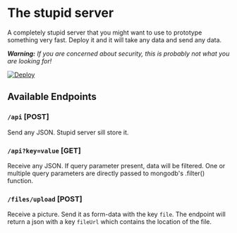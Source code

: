 # The stupid server

A completely stupid server that you might want to use to prototype something very fast. Deploy it and it will take any data and send any data.

_**Warning:** If you are concerned about security, this is probably not what you are looking for!_

[![Deploy](https://www.herokucdn.com/deploy/button.svg)](https://heroku.com/deploy)

## Available Endpoints

### `/api` [POST]

Send any JSON. Stupid server sill store it.

### `/api?key=value` [GET]

Receive any JSON. If query parameter present, data will be filtered. One or multiple query parameters are directly passed to mongodb's .filter() function.

### `/files/upload` [POST]

Receive a picture. Send it as form-data with the key `file`. The endpoint will return a json with a key `fileUrl` which contains the location of the file.
